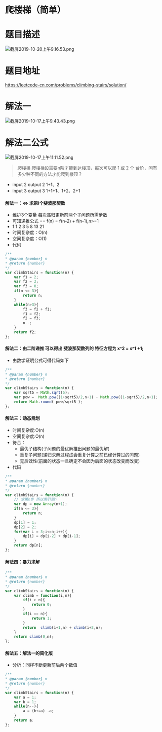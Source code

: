 # 爬楼梯（简单）
# 题目描述
![截屏2019-10-20上午9.16.53.png](https://pic.leetcode-cn.com/2baa6fa9ccb8cd29e761f3995cb201be418f63749c862f409a28e4b1273b5830-%E6%88%AA%E5%B1%8F2019-10-20%E4%B8%8A%E5%8D%889.16.53.png)
# 题目地址
<https://leetcode-cn.com/problems/climbing-stairs/solution/>
# 解法一
![截屏2019-10-17上午9.43.43.png](https://pic.leetcode-cn.com/71ab6e7d7b0681855a67b8c18ce491bc888e9f12dd73d1e11886aedc889d0058-%E6%88%AA%E5%B1%8F2019-10-17%E4%B8%8A%E5%8D%889.43.43.png)
# 解法二公式
![截屏2019-10-17上午11.11.52.png](https://pic.leetcode-cn.com/ad346fde8d24b738be88554eb02477bbe2de3cbdd41a37fe12a70219f69e5d3d-%E6%88%AA%E5%B1%8F2019-10-17%E4%B8%8A%E5%8D%8811.11.52.png)

> 爬楼梯
 爬楼梯设需要n阶才能到达楼顶，每次可以爬 1 或 2 个 台阶，问有多少种不同的方法才能爬到楼顶？
+ input 2 output 2  1+1、2
+ input 3 output 3  1+1+1、1+2、2+1

#### 解法一：<=> 求第i个斐波那契数
+  维护3个变量 每次递归更新前两个子问题所需步数
+  可知递推公式 == f(n)  = f(n-2) + f(n-1),n>=1
+ 1  1  2  3  5  8  13  21
+ 时间复杂度：O(n)
+ 空间复杂度：O(1)
+ 代码
```javascript 
/**
* @param {number} n
* @return {number}
*/
var climbStairs = function(n) {
    var f1 = 2;
    var f2 = 3;
    var f3 = 0;
    if(n <= 3){
        return n;
    }
    while(n>3){
        f3 = f2 + f1;
        f1 = f2;
        f2 = f3;
        n--;
    }
    return f2;
};
```    

#### 解法二：由二阶递推 可以得出 斐波那契数列的 特征方程为 x^2 = x^1 +1;
+ 由数学证明公式可得代码如下
```javascript
/**
* @param {number} n
* @return {number}
*/
var climbStairs = function(n) {
    var sqrt5 = Math.sqrt(5);
    var pow =  Math.pow((1+sqrt5)/2,n+1) - Math.pow((1-sqrt5)/2,n+1);
    return Math.round( pow/sqrt5 );
};
```

#### 解法三：动态规划
+ 时间复杂度:O(n)
+ 空间复杂度:O(n)
+ 符合：
    + 最优子结构(子问题的最优解推出问题的最优解)
    + 重复子问题(递归求解过程成会重复计算之前已经计算过的问题)
    + 无后效性(前面的状态一旦确定不会因为后面的状态改变而改变)
+ 代码
```javascript
/**
* @param {number} n
* @return {number}
*/
var climbStairs = function(n) {
    // 求第n步 所以索引到n
    var dp = new Array(n+1);
    if(n <= 3){
        return n;
    }
    dp[1] = 1;
    dp[2] = 2;
    for(var i = 3;i<=n;i++){
        dp[i] = dp[i-2] + dp[i-1];
    }
    return dp[n];
};
```

#### 解法四：暴力求解
```javascript
/**
* @param {number} n
* @return {number}
*/
var climbStairs = function(n) {
    var climb = function(i,n){
        if(i > n){
            return 0;
        }
        if(i == n){
            return 1;
        }
        return  climb(i+1,n) + climb(i+2,n);
    }
    return climb(0,n);
};
``` 
#### 解法五：解法一的简化版
+ 分析：同样不断更新前后两个数值
```javascript
/**
* @param {number} n
* @return {number}
*/
var climbStairs = function(n) {
    var a = 1;
    var b = 1;
    while(n--){
        a = (b+=a) -a;
    }
    return a;
};
```